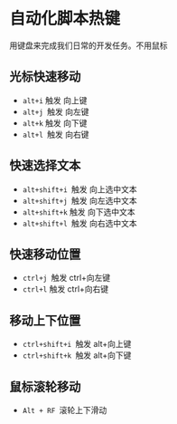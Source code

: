 # 自动化脚本热键

用键盘来完成我们日常的开发任务。不用鼠标

## 光标快速移动

* `alt+i` 触发 向上键
* `alt+j `触发 向左键
* `alt+k` 触发 向下键
* `alt+l `触发 向右键

## 快速选择文本

* `alt+shift+i `触发 向上选中文本
* `alt+shift+j `触发 向左选中文本
* `alt+shift+k` 触发 向下选中文本
* `alt+shift+l `触发 向右选中文本

## 快速移动位置

* `ctrl+j `触发  ctrl+向左键
* `ctrl+l` 触发  ctrl+向右键

## 移动上下位置

* `ctrl+shift+i `触发   alt+向上键
* `ctrl+shift+k `触发   alt+向下键

## 鼠标滚轮移动

- `Alt + RF `滚轮上下滑动
